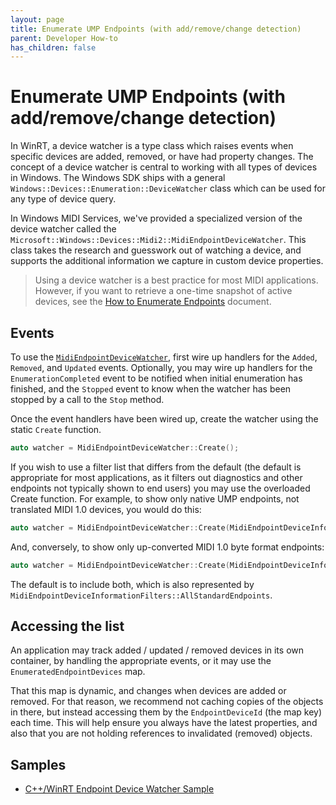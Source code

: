 ```yaml
---
layout: page
title: Enumerate UMP Endpoints (with add/remove/change detection)
parent: Developer How-to
has_children: false
---
```


# Enumerate UMP Endpoints (with add/remove/change detection)

In WinRT, a device watcher is a type class which raises events when specific devices are added, removed, or have had property changes. The concept of a device watcher is central to working with all types of devices in Windows. The Windows SDK ships with a general `Windows::Devices::Enumeration::DeviceWatcher` class which can be used for any type of device query.

In Windows MIDI Services, we've provided a specialized version of the device watcher called the `Microsoft::Windows::Devices::Midi2::MidiEndpointDeviceWatcher`. This class takes the research and guesswork out of watching a device, and supports the additional information we capture in custom device properties.

> Using a device watcher is a best practice for most MIDI applications. However, if you want to retrieve a one-time snapshot of active devices, see the [How to Enumerate Endpoints](how-to-enumerate-endpoints.md) document.

## Events

To use the [`MidiEndpointDeviceWatcher`](../sdk-winrt-core/enumeration/MidiEndpointDeviceWatcher.md), first wire up handlers for the `Added`, `Removed`, and `Updated` events. Optionally, you may wire up handlers for the `EnumerationCompleted` event to be notified when initial enumeration has finished, and the `Stopped` event to know when the watcher has been stopped by a call to the `Stop` method.

Once the event handlers have been wired up, create the watcher using the static `Create` function.

```cpp
auto watcher = MidiEndpointDeviceWatcher::Create();
```

If you wish to use a filter list that differs from the default (the default is appropriate for most applications, as it filters out diagnostics and other endpoints not typically shown to end users) you may use the overloaded Create function. For example, to show only native UMP endpoints, not translated MIDI 1.0 devices, you would do this:

```cpp
auto watcher = MidiEndpointDeviceWatcher::Create(MidiEndpointDeviceInformationFilters::StandardNativeUniversalMidiPacketFormat);
```

And, conversely, to show only up-converted MIDI 1.0 byte format endpoints:

```cpp
auto watcher = MidiEndpointDeviceWatcher::Create(MidiEndpointDeviceInformationFilters::StandardNativeMidi1ByteFormat);
```

The default is to include both, which is also represented by `MidiEndpointDeviceInformationFilters::AllStandardEndpoints`.

## Accessing the list

An application may track added / updated / removed devices in its own container, by handling the appropriate events, or it may use the `EnumeratedEndpointDevices` map. 

That this map is dynamic, and changes when devices are added or removed. For that reason, we recommend not caching copies of the objects in there, but instead accessing them by the `EndpointDeviceId` (the map key) each time. This will help ensure you always have the latest properties, and also that you are not holding references to invalidated (removed) objects.

## Samples

* [C++/WinRT Endpoint Device Watcher Sample](https://github.com/microsoft/MIDI/tree/main/samples/cpp-winrt/watch-endpoints)


